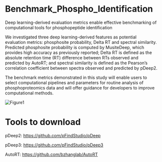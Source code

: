 # Benchmark_Phospho_Identification
Deep learning-derived evaluation metrics enable effective benchmarking of computational tools for phosphopeptide identification

We investigated three deep learning-derived features as potential evaluation metrics: phosphosite probability, Delta RT and spectral similarity. Predicted phosphosite probability is computed by MusiteDeep, which provides high accuracy as previously reported; Delta RT is defined as the absolute retention time (RT) difference between RTs observed and predicted by AutoRT; and spectral similarity is defined as the Pearson’s correlation coefficient between spectra observed and predicted by pDeep2.

The benchmark metrics demonstrated in this study will enable users to select computational pipelines and parameters for routine analysis of phosphoproteomics data and will offer guidance for developers to improve computational methods.

![Figure1](https://user-images.githubusercontent.com/48265327/130739050-16a9f8b5-6ef5-4159-bb35-3e6e700b2dfa.png)

# Tools to download
pDeep2: https://github.com/pFindStudio/pDeep

pDeep3: https://github.com/pFindStudio/pDeep3

AutoRT: https://github.com/bzhanglab/AutoRT
